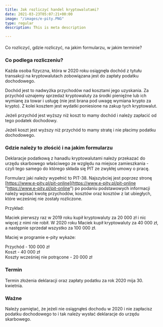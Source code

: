 ```yaml
---
title: Jak rozliczyć handel kryptowalutami?
date: 2021-03-23T05:07:21+00:00
image: "/images/e-pity.PNG"
type: regular
description: This is meta description

---
```

#### 

Co rozliczyć, gdzie rozliczyć, na jakim formularzu, w jakim terminie?

### Co podlega rozliczeniu?

Każda osoba fizyczna, która w 2020 roku osiągnęła dochód z tytułu transakcji na kryptowalutach zobowiązana jest do zapłaty podatku dochodowego.

Dochód jest to nadwyżka przychodów nad kosztami jego uzyskania. Za przychód uznajemy sprzedaż kryptowaluty za środki pieniężne lub ich wymianę za towar i usługę (nie jest brana pod uwagę wymiana krypto za krypto). Z kolei kosztem jest wydatki poniesione na zakup tych kryptowalut.

Jeżeli przychód jest wyższy niż koszt to mamy dochód i należy zapłacić od tego podatek dochodowy.

Jeżeli koszt jest wyższy niż przychód to mamy stratę i nie płacimy podatku dochodowego.

### Gdzie należy to złościć i na jakim formularzu

Deklaracje podatkową z hanadlu kryptowalutami należy przekazać do urzędu skarbowego właściwego ze względu na miejsce zamieszkania - czyli tego samego do którego składa się PIT ze zwykłej umowy o pracę.

Formularz jaki należy wypełnić to PIT-38. Najszybciej jest poprzez stronę [https://www.e-pity.pl/pit-online](https://www.e-pity.pl/pit-online "https://www.e-pity.pl/pit-online") po podaniu podstawowych informacji należy wpisać kwotę przychodów,  kosztów oraz kosztów z lat ubiegłych, które wcześniej nie zostały rozliczone.

Przykład:

Maciek pierwszy raz w 2019 roku kupił kryptowaluty za 20 000 zł i nic więcej z nimi nie robił. W 2020 roku Maciek kupił kryptowaluty za 40 000 zł, a następnie sprzedał wszystko za 100 000 zł.

Maciej w programie e-pity wykaże:

Przychód - 100 000 zł  
Koszt - 40 000 zł  
Koszty wcześniej nie potrącone - 20 000 zł

### Termin

Termin złożenia deklaracji oraz zapłaty podatku za rok 2020 mija 30. kwietnia.

### Ważne

Należy pamiętać, że jeżeli nie osiągnąłeś dochodu w 2020 i nie zapłacisz podatku dochodowego to i tak należy wysłać deklaracje do urzędu skarbowego.